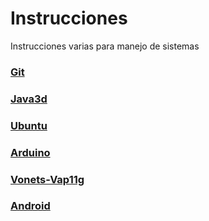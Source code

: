 # Instrucciones
Instrucciones varias para manejo de sistemas

### [Git](Git.md)

### [Java3d](Java3d.md)

### [Ubuntu](Ubuntu.md)

### [Arduino](Arduino.md)

### [Vonets-Vap11g](Vonets-Vap11g.md)

### [Android](Android.md)
